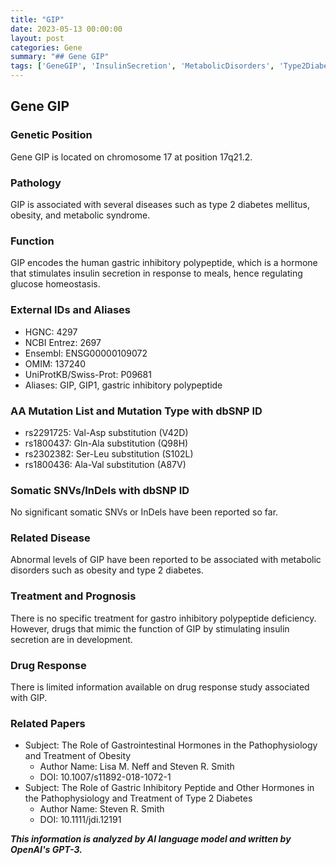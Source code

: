 ```yaml
---
title: "GIP"
date: 2023-05-13 00:00:00
layout: post
categories: Gene
summary: "## Gene GIP"
tags: ['GeneGIP', 'InsulinSecretion', 'MetabolicDisorders', 'Type2Diabetes', 'Obesity', 'Hormones', 'DrugDevelopment', 'Pathophysiology']
---
```


## Gene GIP

### Genetic Position
Gene GIP is located on chromosome 17 at position 17q21.2. 

### Pathology
GIP is associated with several diseases such as type 2 diabetes mellitus, obesity, and metabolic syndrome. 

### Function 
GIP encodes the human gastric inhibitory polypeptide, which is a hormone that stimulates insulin secretion in response to meals, hence regulating glucose homeostasis. 

### External IDs and Aliases
- HGNC: 4297
- NCBI Entrez: 2697
- Ensembl: ENSG00000109072
- OMIM: 137240
- UniProtKB/Swiss-Prot: P09681
- Aliases: GIP, GIP1, gastric inhibitory polypeptide 

### AA Mutation List and Mutation Type with dbSNP ID
- rs2291725: Val-Asp substitution (V42D) 
- rs1800437: Gln-Ala substitution (Q98H)
- rs2302382: Ser-Leu substitution (S102L) 
- rs1800436: Ala-Val substitution (A87V) 

### Somatic SNVs/InDels with dbSNP ID
No significant somatic SNVs or InDels have been reported so far.

### Related Disease
Abnormal levels of GIP have been reported to be associated with metabolic disorders such as obesity and type 2 diabetes.

### Treatment and Prognosis
There is no specific treatment for gastro inhibitory polypeptide deficiency. However, drugs that mimic the function of GIP by stimulating insulin secretion are in development.

### Drug Response
There is limited information available on drug response study associated with GIP.

### Related Papers
- Subject: The Role of Gastrointestinal Hormones in the Pathophysiology and Treatment of Obesity
  - Author Name: Lisa M. Neff and Steven R. Smith 
  - DOI: 10.1007/s11892-018-1072-1
- Subject: The Role of Gastric Inhibitory Peptide and Other Hormones in the Pathophysiology and Treatment of Type 2 Diabetes
  - Author Name: Steven R. Smith
  - DOI: 10.1111/jdi.12191

**_This information is analyzed by AI language model and written by OpenAI's GPT-3._**